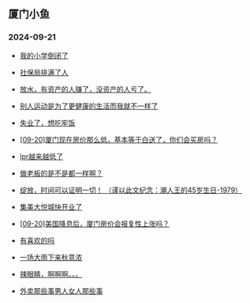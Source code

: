 ## 厦门小鱼 
### 2024-09-21

+ [我的小学倒闭了](http://bbs.xmfish.com/read-htm-tid-18245178.html)

+ [社保局排满了人](http://bbs.xmfish.com/read-htm-tid-18245286.html)

+ [放水，有资产的人赚了，没资产的人亏了。](http://bbs.xmfish.com/read-htm-tid-18245262.html)

+ [别人运动是为了更健康的生活而我就不一样了](http://bbs.xmfish.com/read-htm-tid-18245173.html)

+ [失业了，想吃牢饭](http://bbs.xmfish.com/read-htm-tid-18245310.html)

+ [[09-20]厦门现在房价那么低，基本等于白送了，你们会买房吗？](http://bbs.xmfish.com/read-htm-tid-18245386.html)

+ [lpr越来越低了](http://bbs.xmfish.com/read-htm-tid-18245304.html)

+ [做老板的是不是都一样啊？](http://bbs.xmfish.com/read-htm-tid-18245270.html)

+ [绽放，时间可以证明一切！
（谨以此文纪念：潮人王的45岁生日-1979）](http://bbs.xmfish.com/read-htm-tid-18245309.html)

+ [集美大悦城快开业了](http://bbs.xmfish.com/read-htm-tid-18245339.html)

+ [[09-20]美国降息后，厦门房价会报复性上涨吗？](http://bbs.xmfish.com/read-htm-tid-18245384.html)

+ [有喜欢的吗](http://bbs.xmfish.com/read-htm-tid-18245319.html)

+ [一场大雨下来秋意浓](http://bbs.xmfish.com/read-htm-tid-18245357.html)

+ [辣眼睛，啊啊啊。。。](http://bbs.xmfish.com/read-htm-tid-18245445.html)

+ [外卖那些事男人女人那些事](http://bbs.xmfish.com/read-htm-tid-18245440.html)

